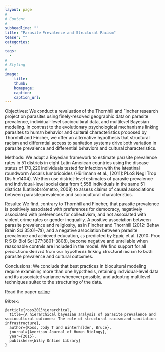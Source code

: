 ```yaml
---
layout: page
#
# Content
#
subheadline: ""
title: "Parasite Prevalence and Structural Racism"
teaser: ""
categories:
  - 
tags:
  - 
#
# Styling
#
image:
    title:
    thumb:
    homepage:
    caption:
    caption_url:
---
```

<div class="row">
<div class="medium-8 columns t30">
<img src="{{ site.url }}/images/parasite.png" alt="">
</div><!-- /.medium-8.columns -->
</div><!-- /.row -->
Objectives:
We conduct a revaluation of the Thornhill and Fincher research project on parasites using finely-resolved geographic data on parasite prevalence, individual-level sociocultural data, and multilevel Bayesian modeling. In contrast to the evolutionary psychological mechanisms linking parasites to human behavior and cultural characteristics proposed by Thornhill and Fincher, we offer an alternative hypothesis that structural racism and differential access to sanitation systems drive both variation in parasite prevalence and differential behaviors and cultural characteristics.

Methods:
We adopt a Bayesian framework to estimate parasite prevalence rates in 51 districts in eight Latin American countries using the disease status of 170,220 individuals tested for infection with the intestinal roundworm Ascaris lumbricoides (Hürlimann et al., [2011]: PLoS Negl Trop Dis 5:e1404). We then use district-level estimates of parasite prevalence and individual-level social data from 5,558 individuals in the same 51 districts (Latinobarómetro, 2008) to assess claims of causal associations between parasite prevalence and sociocultural characteristics.

Results:
We find, contrary to Thornhill and Fincher, that parasite prevalence is positively associated with preferences for democracy, negatively associated with preferences for collectivism, and not associated with violent crime rates or gender inequality. A positive association between parasite prevalence and religiosity, as in Fincher and Thornhill (2012: Behav Brain Sci 35:61–79), and a negative association between parasite prevalence and achieved education, as predicted by Eppig et al. (2010: Proc R S B: Biol Sci 277:3801–3808), become negative and unreliable when reasonable controls are included in the model. We find support for all predictions derived from our hypothesis linking structural racism to both parasite prevalence and cultural outcomes.

Conclusions:
We conclude that best practices in biocultural modeling require examining more than one hypothesis, retaining individual-level data and its associated variance whenever possible, and adopting multilevel techniques suited to the structuring of the data. 

Read the paper [online][1]

Bibtex:
```
@article{ross2015hierarchical,
  title={A hierarchical bayesian analysis of parasite prevalence and sociocultural outcomes: The role of structural racism and sanitation infrastructure},
  author={Ross, Cody T and Winterhalder, Bruce},
  journal={American Journal of Human Biology},
  year={2015},
  publisher={Wiley Online Library}
}
```

 [1]: http://onlinelibrary.wiley.com/doi/10.1002/ajhb.22757/full
 

